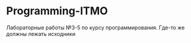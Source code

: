 ﻿# Programming-ITMO
Лабораторные работы №3-5 по курсу программирования. 
Где-то же должны лежать исходники


